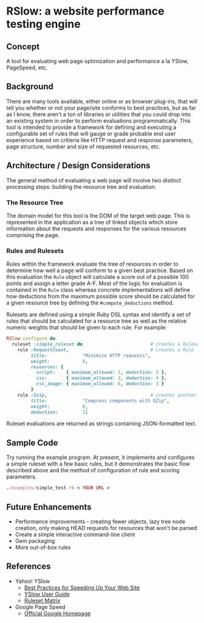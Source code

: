 # RSlow: a website performance testing engine


## Concept
A tool for evaluating web page optimization and performance a la YSlow, 
PageSpeed, etc.


## Background
There are many tools available, either online or as browser plug-ins, that 
will tell you whether or not your page/site conforms to best practices, but as 
far as I know, there aren't a ton of libraries or utilities that you could drop 
into an existing system in order to perform evaluations programmatically.  This
tool is intended to provide a framework for defining and executing a 
configurable set of rules that will gauge or grade probable end user experience 
based on critieria like HTTP request and response parameters, page structure, 
number and size of requested resources, etc.


## Architecture / Design Considerations
The general method of evaluating a web page will involve two distinct processing
steps: building the resource tree and evaluation.


### The Resource Tree
The domain model for this tool is the DOM of the target web page.  This is
represented in the application as a tree of linked objects which store 
information about the requests and responses for the various resources
comprising the page.


### Rules and Rulesets
Rules within the framework evaluate the tree of resources in order to determine
how well a page will conform to a given best practice.  Based on this evaluation
the `Rule` object will calculate a score out of a possible 100 points and assign
a letter grade A-F.  Most of the logic for evaluation is contained in the `Rule`
class whereas concrete implementations will define how deductions from the
maximum possible score should be calculated for a given resource tree by
defining the `#compute_deductions` method.

Rulesets are defined using a simple Ruby DSL syntax and identify a set of rules
that should be calculated for a resource tree as well as the relative numeric
weights that should be given to each rule.  For example:

```ruby
RSlow.configure do
  ruleset :simple_ruleset do                         # creates a Ruleset
    rule :RequestCount,                              # creates a Rule
         title:             "Minimize HTTP requests",
         weight:            8,
         resources: {
           script:    { maximum_allowed: 3, deduction: 3 },
           css:       { maximum_allowed: 2, deduction: 4 },
           css_image: { maximum_allowed: 6, deduction: 3 }
         }
    rule :Gzip,                                      # creates another Rule
         title:             "Compress components with GZip",
         weight:            8,
         deduction:         11
```

Ruleset evaluations are returned as strings containing JSON-formatted text.


## Sample Code
Try running the example program.  At present, it implements and configures a
simple ruleset with a few basic rules, but it demonstrates the basic flow
described above and the method of configuration of rule and scoring parameters.

```ruby
./examples/simple_test.rb < YOUR URL >
```


## Future Enhancements
- Performance improvements - creating fewer objects, lazy tree node creation,
  only making HEAD requests for resources that won't be parsed
- Create a simple interactive command-line client
- Gem packaging
- More out-of-box rules


## References
- Yahoo! YSlow
  - [Best Practices for Speeding Up Your Web Site](http://developer.yahoo.com/performance/rules.html)
  - [YSlow User Guide](http://developer.yahoo.com/yslow/help/)
  - [Ruleset Matrix](http://developer.yahoo.com/yslow/matrix/)
- Google Page Speed
  - [Official Google Homepage](http://code.google.com/speed/page-speed/)






